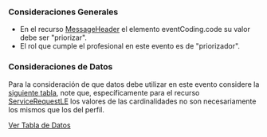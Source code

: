 ### Consideraciones Generales

* En el recurso [MessageHeader](StructureDefinition-MessageHeaderLE.html) el elemento eventCoding.code  su valor debe ser "priorizar".
* El rol que cumple el profesional en este evento es de "priorizador".

### Consideraciones de Datos

Para la consideración de que datos debe utilizar en este evento considere la [siguiente tabla](StructureDefinition-BundlePriorizarLE.html#tabla-de-datos), note que, específicamente para el recurso [ServiceRequestLE](StructureDefinition-ServiceRequestLE.html) los valores de las cardinalidades no son necesariamente los mismos que los del perfil. 

[Ver Tabla de Datos](StructureDefinition-BundlePriorizarLE.html#tabla-de-datos)